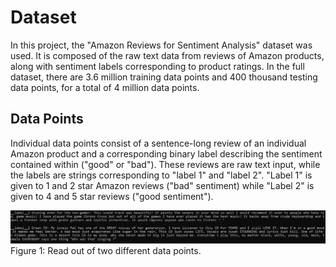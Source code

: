 # Dataset

In this project, the "Amazon Reviews for Sentiment Analysis" dataset was used. It is composed of the raw text data from reviews of Amazon products, along with sentiment labels corresponding to product ratings. In the full dataset, there are 3.6 million training data points and 400 thousand testing data points, for a total of 4 million data points. 

## Data Points

Individual data points consist of a sentence-long review of an individual Amazon product and a corresponding binary label describing the sentiment contained within ("good" or "bad"). These reviews are raw text input, while the labels are strings corresponding to "label 1" and "label 2". "Label 1" is given to 1 and 2 star Amazon reviews ("bad" sentiment) while "Label 2" is given to 4 and 5 star reviews ("good sentiment"). 

![Figure 1: Read out of two different data points.](./rawdataex.PNG)
Figure 1: Read out of two different data points.
